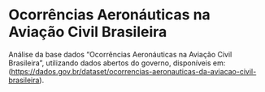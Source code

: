 # Ocorrências Aeronáuticas na Aviação Civil Brasileira
Análise da base dados “Ocorrências Aeronáuticas na Aviação Civil Brasileira”, utilizando dados abertos do governo, disponíveis em: (https://dados.gov.br/dataset/ocorrencias-aeronauticas-da-aviacao-civil-brasileira).
